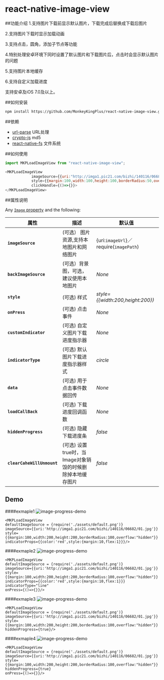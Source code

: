 # react-native-image-view
##功能介绍 
1.支持图片下载前显示默认图片，下载完成后替换成下载后图片

2.支持图片下载时显示加载动画

3.支持点击，圆角，添加子节点等功能

4.特别处理安卓环境下同时设置了默认图片和下载图片后，点击时会显示默认图片的问题

5.支持图片本地缓存

6.支持自定义加载进度

支持安卓及iOS 7.0及以上。

##如何安装
```bash
npm install https://github.com/MonkeyKingPlus/react-native-image-view.git --save
```
##依赖
- [url-parse](https://github.com/unshiftio/url-parse) URL处理
- [crypto-js](https://github.com/brix/crypto-js) md5
- [react-native-fs](https://github.com/johanneslumpe/react-native-fs) 文件系统

##如何使用
```javascript
import MKPLoadImageView from "react-native-image-view";

<MKPLoadImageView
            imageSource={{uri:"http://imga1.pic21.com/bizhi/140116/06682/01.jpg"}}
            style={{margin:100,width:100,height:100,borderRadius:50,overflow:"hidden"}}
            clickHandle={()=>{}}>
</MKPLoadImageView>
```

##属性说明

Any [`Image` property](http://facebook.github.io/react-native/docs/image.html) and the following:

| 属性 | 描述 | 默认值 |
|---|---|---|
|**`imageSource`**|(可选） 图片资源,支持本地图片和网络图片|{uri:`imageUrl`}／require(`imagePath`)|
|**`backImageSource`**|(可选）背景图，可选，建议使用本地图片|*None*|
|**`style`**|(可选) 样式|*style={{width:200,height:200}}*|
|**`onPress`**|(可选) 点击事件|*None*|
|**`customIndicator`**|(可选) 自定义图片下载进度指示器|*None*|
|**`indicatorType`**|(可选) 默认图片下载进度指示器样式|*circle*|
|**`data`**|(可选) 用于点击事件数据回传|*None*|
|**`loadCallBack`**|(可选) 下载进度回调函数|*None*|
|**`hiddenProgress`**|(可选) 隐藏下载进度条|*false*|
|**`clearCaheWillUnmount`**|(可选) 设置true时，当Image对象销毁的时候删除掉本地缓存图片|*false*|


## Demo

####exmaple1
![image-progress-demo](https://github.com/kunkunbobo/Test/blob/master/Asset/1.gif)
```
<MKPLoadImageView
defaultImageSource = {require('./assets/default.png')}
imageSource={{uri:'http://imga1.pic21.com/bizhi/140116/06682/01.jpg'}}
style={{margin:100,width:200,height:200,borderRadius:100,overflow:"hidden"}}
indicatorProps={{color:'red',style:{margin:10,flex:1}}}/>
```

####exmaple2
![image-progress-demo](https://github.com/kunkunbobo/Test/blob/master/Asset/2.gif)
```
<MKPLoadImageView
defaultImageSource = {require('./assets/default.png')}
imageSource={{uri:'http://imga1.pic21.com/bizhi/140116/06682/01.jpg'}}
style={{margin:100,width:200,height:200,borderRadius:100,overflow:"hidden"}}
indicatorProps={{color:'red',style:{margin:10,flex:1}}}
indicatorType="line"
onPress={()=>{}}/>
```

####exmaple3
![image-progress-demo](https://github.com/kunkunbobo/Test/blob/master/Asset/4.gif)
```
<MKPLoadImageView
defaultImageSource = {require('./assets/default.png')}
imageSource={{uri:'http://imga1.pic21.com/bizhi/140116/06682/01.jpg'}}
style={{margin:100,width:200,height:200,borderRadius:100,overflow:"hidden"}}
hiddenProgress={true}/>
```

####exmaple4
![image-progress-demo](https://github.com/kunkunbobo/Test/blob/master/Asset/5.gif)
```
<MKPLoadImageView
defaultImageSource = {require('./assets/default.png')}
imageSource={{uri:'http://imga1.pic21.com/bizhi/140116/06682/01.jpg'}}
style={{margin:100,width:200,height:200,borderRadius:100,overflow:"hidden"}}
hiddenProgress={true}
onPress={()=>{}}/>
```








